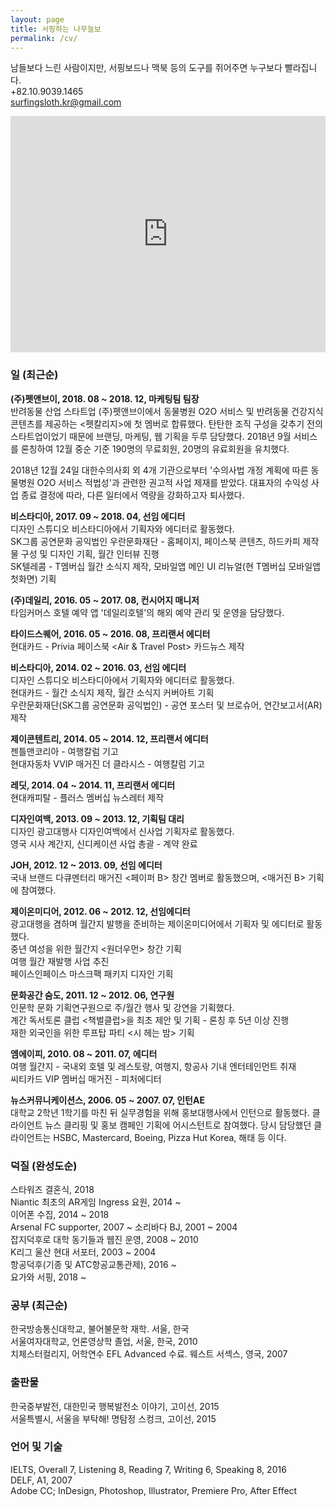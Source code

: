 ```yaml
---
layout: page
title: 서핑하는 나무늘보
permalink: /cv/
---
```

남들보다 느린 사람이지만, 서핑보드나 맥북 등의 도구를 쥐어주면 누구보다 빨라집니다.<br/>
+82.10.9039.1465<br/>
surfingsloth.kr@gmail.com

<div class="fluid-vids" style="width: 100%; position: relative; padding-top: 75%;"><iframe src="https://www.youtube.com/embed/ZFvL7VS2ogY" width="100%" height="100%" frameborder="" allowfullscreen="" style="position: absolute; top: 0px; left: 0px;"></iframe></div>

### 일 (최근순)

**(주)펫앤브이, 2018. 08 ~ 2018. 12, 마케팅팀 팀장**<br/>
반려동물 산업 스타트업 (주)펫앤브이에서 동물병원 O2O 서비스 및 반려동물 건강지식 콘텐츠를 제공하는 <펫칼리지>에 첫 멤버로 합류했다. 탄탄한 조직 구성을 갖추기 전의 스타트업이었기 때문에 브랜딩, 마케팅, 웹 기획을 두루 담당했다. 2018년 9월 서비스를 론칭하여 12월 중순 기준 190명의 무료회원, 20명의 유료회원을 유치했다.

2018년 12월 24일 대한수의사회 외 4개 기관으로부터 '수의사법 개정 계획에 따른 동물병원 O2O 서비스 적법성'과 관련한 권고적 사업 제재를 받았다. 대표자의 수익성 사업 종료 결정에 따라, 다른 일터에서 역량을 강화하고자 퇴사했다.

**비스타디아, 2017. 09 ~ 2018. 04, 선임 에디터**<br/>
디자인 스튜디오 비스타디아에서 기획자와 에디터로 활동했다.<br/>
SK그룹 공연문화 공익법인 우란문화재단 - 홈페이지, 페이스북 콘텐츠, 하드카피 제작물 구성 및 디자인 기획, 월간 인터뷰 진행<br/>
SK텔레콤 - T멤버십 월간 소식지 제작, 모바일앱 메인 UI 리뉴얼(현 T멤버십 모바일앱 첫화면) 기획

**(주)데일리, 2016. 05 ~ 2017. 08, 컨시어지 매니저**<br/>
타임커머스 호텔 예약 앱 '데일리호텔'의 해외 예약 관리 및 운영을 담당했다.

**타이드스퀘어, 2016. 05 ~ 2016. 08, 프리랜서 에디터**<br/>
현대카드 - Privia 페이스북 <Air & Travel Post> 카드뉴스 제작

**비스타디아, 2014. 02 ~ 2016. 03, 선임 에디터**<br/>
디자인 스튜디오 비스타디아에서 기획자와 에디터로 활동했다. <br/>
현대카드 - 월간 소식지 제작, 월간 소식지 커버아트 기획<br/>
우란문화재단(SK그룹 공연문화 공익법인) - 공연 포스터 및 브로슈어, 연간보고서(AR) 제작

**제이콘텐트리, 2014. 05 ~ 2014. 12, 프리랜서 에디터**<br/>
젠틀맨코리아 - 여행칼럼 기고<br/>
현대자동차 VVIP 매거진 더 클라시스 - 여행칼럼 기고

**레딧, 2014. 04 ~ 2014. 11, 프리랜서 에디터**<br/>
현대캐피탈 - 플러스 멤버십 뉴스레터 제작

**디자인여백, 2013. 09 ~ 2013. 12, 기획팀 대리**<br/>
디자인 광고대행사 디자인여백에서 신사업 기획자로 활동했다.<br/>
영국 시사 계간지, <Delayed Gratification> 신디케이션 사업 총괄 - 계약 완료

**JOH, 2012. 12 ~ 2013. 09, 선임 에디터**<br/>
국내 브랜드 다큐멘터리 매거진 <페이퍼 B> 창간 멤버로 활동했으며, <매거진 B> 기획에 참여했다. 

**제이온미디어, 2012. 06 ~ 2012. 12, 선임에디터**<br/>
광고대행을 겸하며 월간지 발행을 준비하는 제이온미디어에서 기획자 및 에디터로 활동했다.<br/>
중년 여성을 위한 월간지 <원더우먼> 창간 기획<br/>
여행 월간 <Off> 재발행 사업 추진<br/>
페이스인페이스 마스크팩 패키지 디자인 기획
    
**문화공간 숨도, 2011. 12 ~ 2012. 06, 연구원**<br/>
인문학 문화 기획연구원으로 주/월간 행사 및 강연을 기획했다. <br/>
계간 독서토론 클럽 <책벌클럽>을 최초 제안 및 기획 - 론칭 후 5년 이상 진행<br/>
재한 외국인을 위한 루프탑 파티 <시 헤는 밤> 기획

**엠에이피, 2010. 08 ~ 2011. 07, 에디터**<br/>
여행 월간지 <Off> - 국내외 호텔 및 레스토랑, 여행지, 항공사 기내 엔터테인먼트 취재 <br/>
씨티카드 VIP 멤버십 매거진 <C> - 피처에디터
    
**뉴스커뮤니케이션스, 2006. 05 ~ 2007. 07, 인턴AE**<br/>
대학교 2학년 1학기를 마친 뒤 실무경험을 위해 홍보대행사에서 인턴으로 활동했다.
클라이언트 뉴스 클리핑 및 홍보 캠페인 기획에 어시스턴트로 참여했다.
당시 담당했던 클라이언트는 HSBC, Mastercard, Boeing, Pizza Hut Korea, 해태 등 이다.

### 덕질 (완성도순)

스타워즈 결혼식, 2018<br/>
Niantic 최초의 AR게임 Ingress 요원, 2014 ~<br/>
이어폰 수집, 2014 ~ 2018<br/>
Arsenal FC supporter, 2007 ~
소리바다 BJ, 2001 ~ 2004<br/>
잡지덕후로 대학 동기들과 웹진 <eye-C> 운영, 2008 ~ 2010<br/>
K리그 울산 현대 서포터, 2003 ~ 2004<br/>
항공덕후(기종 및 ATC항공교통관제), 2016 ~<br/>
요가와 서핑, 2018 ~<br/>



### 공부 (최근순)

한국방송통신대학교, 불어불문학 재학. 서울, 한국<br/>
서울여자대학교, 언론영상학 졸업, 서울, 한국, 2010<br/>
치체스터컬리지, 어학연수 EFL Advanced 수료. 웨스트 서섹스, 영국, 2007


### 출판물

한국중부발전, 대한민국 행복발전소 이야기, 고이선, 2015<br/>
서울특별시, 서울을 부탁해! 명탐정 스컹크, 고이선, 2015



### 언어 및 기술

IELTS, Overall 7, Listening 8, Reading 7, Writing 6, Speaking 8, 2016<br/>
DELF, A1, 2007<br/>
Adobe CC; InDesign, Photoshop, Illustrator, Premiere Pro, After Effect